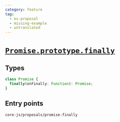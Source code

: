 ```yaml
---
category: feature
tag:
  - es-proposal
  - missing-example
  - untranslated
---
```


# [`Promise.prototype.finally`](https://github.com/tc39/proposal-promise-finally)

## Types

```ts
class Promise {
  finally(onFinally: Function): Promise;
}
```

## Entry points

```
core-js/proposals/promise-finally
```
